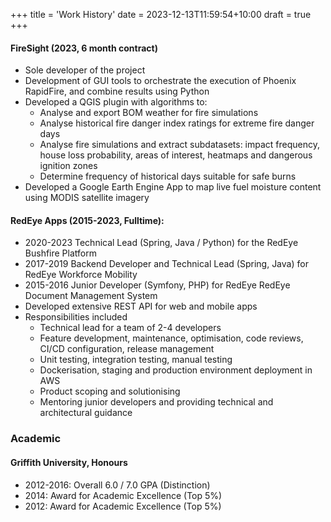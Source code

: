 +++
title = 'Work History'
date = 2023-12-13T11:59:54+10:00
draft = true
+++

#### FireSight (2023, 6 month contract)
* Sole developer of the project
* Development of GUI tools to orchestrate the execution of Phoenix RapidFire, and combine results using Python
* Developed a QGIS plugin with algorithms to:
  * Analyse and export BOM weather for fire simulations
  * Analyse historical fire danger index ratings for extreme fire danger days
  * Analyse fire simulations and extract subdatasets: impact frequency, house loss probability, areas of interest, heatmaps and dangerous ignition zones
  * Determine frequency of historical days suitable for safe burns
* Developed a Google Earth Engine App to map live fuel moisture content using MODIS satellite imagery

#### RedEye Apps (2015-2023, Fulltime):
* 2020-2023 Technical Lead (Spring, Java / Python) for the RedEye Bushfire Platform
* 2017-2019 Backend Developer and Technical Lead (Spring, Java) for RedEye Workforce Mobility
* 2015-2016 Junior Developer (Symfony, PHP) for RedEye RedEye Document Management System
* Developed extensive REST API for web and mobile apps
* Responsibilities included
  * Technical lead for a team of 2-4 developers
  * Feature development, maintenance, optimisation, code reviews, CI/CD configuration, release management
  * Unit testing, integration testing, manual testing
  * Dockerisation, staging and production environment deployment in AWS
  * Product scoping and solutionising
  * Mentoring junior developers and providing technical and architectural guidance

### Academic
#### Griffith University, Honours
* 2012-2016: Overall 6.0 / 7.0 GPA (Distinction)
* 2014: Award for Academic Excellence (Top 5%)
* 2012: Award for Academic Excellence (Top 5%)
